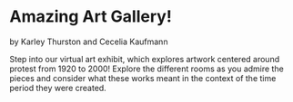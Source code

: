 # Amazing Art Gallery!

by Karley Thurston and Cecelia Kaufmann

Step into our virtual art exhibit, which explores artwork centered
around protest from 1920 to 2000! Explore the different rooms
as you admire the pieces and consider what these works meant
in the context of the time period they were created. 
